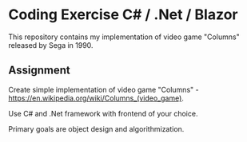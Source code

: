# Coding Exercise C# / .Net / Blazor

This repository contains my implementation of video game "Columns" released by Sega in 1990.

## Assignment

Create simple implementation of video game "Columns" - https://en.wikipedia.org/wiki/Columns_(video_game).

Use C# and .Net framework with frontend of your choice.

Primary goals are object design and algorithmization.
